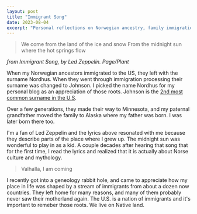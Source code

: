 ```yaml
---
layout: post
title: "Immigrant Song"
date: 2023-08-04
excerpt: "Personal reflections on Norwegian ancestry, family immigration history, and the connection to Led Zeppelin's Immigrant Song"
---
```


> We come from the land of the ice and snow
> From the midnight sun where the hot springs flow

*from Immigrant Song, by Led Zeppelin.  Page/Plant*

When my Norwegian ancestors immigrated to the US, they left with the surname Nordhus.  When they went through immigration processing their surname was changed to Johnson.  I picked the name Nordhus for my personal blog as an appreciation of those roots.  Johnson is the [2nd most common surname in the U.S](https://www.thoughtco.com/most-common-us-surnames-1422656).

Over a few generations, they made their way to Minnesota, and my paternal grandfather moved the family to Alaska where my father was born.  I was later born there too.  

I'm a fan of Led Zeppelin and the lyrics above resonated with me because they describe parts of the place where I grew up.  The midnight sun was wonderful to play in as a kid.  A couple decades after hearing that song that for the first time, I read the lyrics and realized that it is actually about Norse culture and mythology.

> Valhalla, I am coming

I recently got into a geneology rabbit hole, and came to appreciate how my place in life was shaped by a stream of immigrants from about a dozen now countries.  They left home for many reasons, and many of them probably never saw their motherland again.  The U.S. is a nation of immigrants and it's important to remeber those roots.  We live on Native land.
